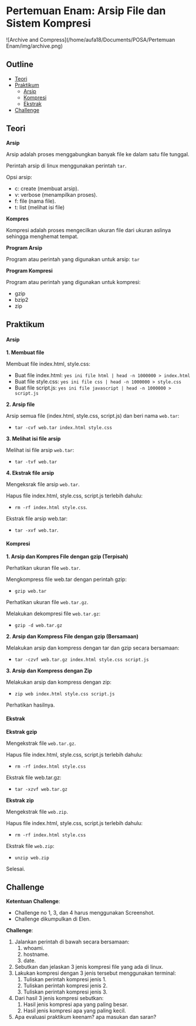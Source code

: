 # Pertemuan Enam: Arsip File dan Sistem Kompresi

![Archive and Compress](/home/aufa18/Documents/POSA/Pertemuan Enam/img/archive.png)

## Outline

- [Teori](##Teori)
- [Praktikum](##Praktikum)
  - [Arsip](####Arsip)
  - [Kompresi](####Kompresi)
  - [Ekstrak](Ekstrak)
- [Challenge](##Challenge)

## Teori

**Arsip**

Arsip adalah proses menggabungkan banyak file ke dalam satu file tunggal.

Perintah arsip di linux menggunakan perintah `tar`.

Opsi arsip:

- c: create (membuat arsip).
- v: verbose (menampilkan proses).
- f: file (nama file).
- t: list (melihat isi file)

**Kompres**

Kompresi adalah proses mengecilkan ukuran file dari ukuran aslinya sehingga menghemat tempat.

**Program Arsip**

Program atau perintah yang digunakan untuk arsip: `tar`

**Program Kompresi**

Program atau perintah yang digunakan untuk kompresi:

- gzip
- bzip2
- zip

## Praktikum

#### Arsip

**1. Membuat file**

Membuat file index.html, style.css:

- Buat file index.html: `yes ini file html | head -n 1000000 > index.html`
- Buat file style.css: `yes ini file css | head -n 1000000 > style.css`
- Buat file script.js: `yes ini file javascript | head -n 1000000 > script.js`

**2. Arsip file**

Arsip semua file (index.html, style.css, script.js) dan beri nama `web.tar`:

- `tar -cvf web.tar index.html style.css`

**3. Melihat isi file arsip**

Melihat isi file arsip `web.tar`:

- `tar -tvf web.tar`

**4. Ekstrak file arsip**

Mengeksrak file arsip `web.tar`.

Hapus file index.html, style.css, script.js terlebih dahulu:

- `rm -rf index.html style.css`.

Ekstrak file arsip web.tar:

- `tar -xvf web.tar`.

#### Kompresi

**1. Arsip dan Kompres File dengan gzip (Terpisah)**

Perhatikan ukuran file `web.tar`.

Mengkompress file web.tar dengan perintah gzip:

- `gzip web.tar`

Perhatikan ukuran file `web.tar.gz`.

Melakukan dekompresi file `web.tar.gz`:

- `gzip -d web.tar.gz`

**2. Arsip dan Kompress File dengan gzip (Bersamaan)**

Melakukan arsip dan kompress dengan tar dan gzip secara bersamaan:

- `tar -czvf web.tar.gz index.html style.css script.js`

**3. Arsip dan Kompress dengan Zip**

Melakukan arsip dan kompress dengan zip:

- `zip web index.html style.css script.js`

Perhatikan hasilnya.

#### Ekstrak

**Ekstrak gzip**

Mengekstrak file `web.tar.gz`.

Hapus file index.html, style.css, script.js terlebih dahulu:

- `rm -rf index.html style.css`

Ekstrak file web.tar.gz:

- `tar -xzvf web.tar.gz`

**Ekstrak zip**

Mengekstrak file `web.zip`.

Hapus file index.html, style.css, script.js terlebih dahulu:

- `rm -rf index.html style.css`

Ekstrak file `web.zip`:

- `unzip web.zip`

Selesai.

## Challenge

**Ketentuan Challenge**:

- Challenge no 1, 3, dan 4 harus menggunakan Screenshot.
- Challenge dikumpulkan di Elen.

**Challenge**:

1. Jalankan perintah di bawah secara bersamaan:
   1. whoami.
   2. hostname.
   3. date.
2. Sebutkan dan jelaskan 3 jenis kompresi file yang ada di linux.
3. Lakukan kompresi dengan 3 jenis tersebut menggunakan terminal:
   1. Tuliskan perintah kompresi jenis 1.
   2. Tuliskan perintah kompresi jenis 2.
   3. Tuliskan perintah kompresi jenis 3.
4. Dari hasil 3 jenis kompresi sebutkan:
   1. Hasil jenis kompresi apa yang paling besar.
   2. Hasil jenis kompresi apa yang paling kecil.
5. Apa evaluasi praktikum keenam? apa masukan dan saran?


